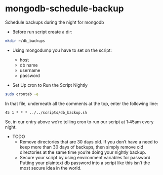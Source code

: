# mongodb-schedule-backup
Schedule backups during the night for mongodb

* Before run script create a dir:
```bash
mkdir ~/db_backups
```

* Using mongodump you have to set on the script:
  - host
  - db name
  - username
  - password

* Set Up cron to Run the Script Nightly
```bash
sudo crontab -e
```
In that file, underneath all the comments at the top, enter the following line:
```
45 1 * * * ../../scripts/db_backup.sh
```

So, in our entry above we’re telling cron to run our script at 1:45am every night.

* TODO
  - Remove directories that are 30 days old. If you don’t have a need to keep more than 30 days of backups, then simply remove old directories at the same time you’re doing your nightly backup.
  - Secure your script by using environment variables for password. Putting your plaintext db password into a script like this isn’t the most secure idea in the world.
